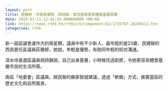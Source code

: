```yaml
---
layout: post
title: 莊雅婷：年輕是優勢　胡詩韻：曾住劏房更易體會基層需要
date: 2024-01-11 12:41:24.000000000 +08:00
link: https://news.rthk.hk/rthk/ch/component/k2/1735797-20240111.htm
categories: rthk
---
```


新一屆區議會運作大約兩星期，議員中有不少新人，最年輕的是23歲、民建聯的西貢委任區議員莊雅婷，她說，年輕是優勢，有助同年輕的街坊溝通。

深水埗直選區議員胡詩韻說，自己出身基層，小時候住過劏房，令她更容易體會基層市民的生活所需。

南區「地委會」區議員、經民聯的賴家智就建議，透過「軟銷」方式，推廣當區的歷史文化和自然風景。
